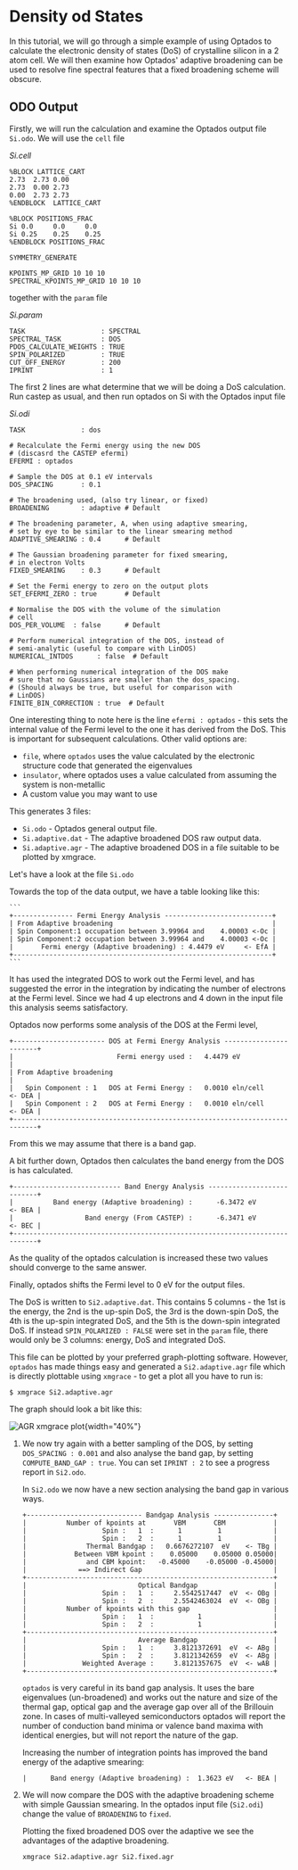 # Density od States

In this tutorial, we will go through a simple example of using Optados to calculate the electronic density of states (DoS) of crystalline silicon in a 2 atom cell. We will then examine how Optados' adaptive broadening can be used to resolve fine spectral features that a fixed broadening scheme will obscure.

## ODO Output

Firstly, we will run the calculation and examine the Optados output file `Si.odo`. We will use the `cell` file

*Si.cell*
```
%BLOCK LATTICE_CART
2.73  2.73 0.00
2.73  0.00 2.73
0.00  2.73 2.73
%ENDBLOCK  LATTICE_CART

%BLOCK POSITIONS_FRAC
Si 0.0     0.0     0.0
Si 0.25    0.25    0.25
%ENDBLOCK POSITIONS_FRAC

SYMMETRY_GENERATE

KPOINTS_MP_GRID 10 10 10  
SPECTRAL_KPOINTS_MP_GRID 10 10 10
```

together with the `param` file

*Si.param*
```
TASK                   : SPECTRAL
SPECTRAL_TASK          : DOS
PDOS_CALCULATE_WEIGHTS : TRUE
SPIN_POLARIZED         : TRUE
CUT_OFF_ENERGY         : 200
IPRINT                 : 1
```

The first 2 lines are what determine that we will be doing a DoS calculation. Run castep as usual, and then run optados on Si with the Optados input file

*Si.odi*
```
TASK              : dos

# Recalculate the Fermi energy using the new DOS
# (discasrd the CASTEP efermi)
EFERMI : optados

# Sample the DOS at 0.1 eV intervals
DOS_SPACING       : 0.1

# The broadening used, (also try linear, or fixed)
BROADENING        : adaptive # Default

# The broadening parameter, A, when using adaptive smearing,
# set by eye to be similar to the linear smearing method
ADAPTIVE_SMEARING : 0.4      # Default

# The Gaussian broadening parameter for fixed smearing,
# in electron Volts
FIXED_SMEARING    : 0.3      # Default

# Set the Fermi energy to zero on the output plots
SET_EFERMI_ZERO : true       # Default

# Normalise the DOS with the volume of the simulation
# cell
DOS_PER_VOLUME  : false      # Default

# Perform numerical integration of the DOS, instead of
# semi-analytic (useful to compare with LinDOS)
NUMERICAL_INTDOS      : false  # Default

# When performing numerical integration of the DOS make
# sure that no Gaussians are smaller than the dos_spacing.
# (Should always be true, but useful for comparison with
# LinDOS)
FINITE_BIN_CORRECTION : true  # Default
```

One interesting thing to note here is the line `efermi : optados` - this sets the internal value of the Fermi level to the one it has derived from the DoS. This is important for subsequent calculations. Other valid options are:

* `file`, where `optados` uses the value calculated by the electronic structure code that generated the eigenvalues
* `insulator`, where optados uses a value calculated from assuming the system is non-metallic
* A custom value you may want to use

This generates 3 files:

* `Si.odo` - Optados general output file.
* `Si.adaptive.dat` - The adaptive broadened DOS raw output data.
* `Si.adaptive.agr` - The adaptive broadened DOS in a file suitable to be plotted by  xmgrace.

Let's have a look at the file `Si.odo`

Towards the top of the data output, we have a table looking like this:

	```
	+--------------- Fermi Energy Analysis ---------------------------+
	| From Adaptive broadening                                        |
	| Spin Component:1 occupation between 3.99964 and    4.00003 <-Oc |
	| Spin Component:2 occupation between 3.99964 and    4.00003 <-Oc |
	|       Fermi energy (Adaptive broadening) : 4.4479 eV     <- EfA |
	+-----------------------------------------------------------------+
	```

It has used the integrated DOS to work out the Fermi level, and has suggested the error in the integration by indicating the number of electrons at the Fermi level. Since we had 4 up electrons and 4 down in the input file this analysis seems satisfactory.

Optados now performs some analysis of the DOS at the Fermi level,

```
+----------------------- DOS at Fermi Energy Analysis -----------------------+
|                          Fermi energy used :   4.4479 eV                   |
| From Adaptive broadening                                                   |
|   Spin Component : 1   DOS at Fermi Energy :   0.0010 eln/cell      <- DEA |
|   Spin Component : 2   DOS at Fermi Energy :   0.0010 eln/cell      <- DEA |
+----------------------------------------------------------------------------+
```

From this we may assume that there is a band gap.

A bit further down, Optados then calculates the band energy from the DOS is has calculated.

```
+--------------------------- Band Energy Analysis ---------------------------+
|          Band energy (Adaptive broadening) :      -6.3472 eV        <- BEA |
|                  Band energy (From CASTEP) :      -6.3471 eV        <- BEC |
+----------------------------------------------------------------------------+
```

As the quality of the optados calculation is increased these two values should converge to the same answer.

Finally, optados shifts the Fermi level to 0 eV for the output files.

The DoS is written to `Si2.adaptive.dat`. This contains 5 columns - the 1st is the energy, the 2nd is the up-spin DoS, the 3rd is the down-spin DoS, the 4th is the up-spin integrated DoS, and the 5th is the down-spin integrated DoS. If instead `SPIN_POLARIZED : FALSE` were set in the `param` file, there would only be 3 columns: energy, DoS and integrated DoS.

This file can be plotted by your preferred graph-plotting software. However, `optados` has made things easy and generated a  `Si2.adaptive.agr` file which is directly plottable using `xmgrace` - to get a plot all you have to run is:

```
$ xmgrace Si2.adaptive.agr
```

The graph should look a bit like this:

![AGR xmgrace plot](agr_out.png){width="40%"}

1. We now try again with a better sampling of the DOS, by setting `DOS_SPACING : 0.001` and also analyse the band gap, by setting `COMPUTE_BAND_GAP : true`. You can set `IPRINT : 2` to see a progress report in  `Si2.odo`.

	In  `Si2.odo` we now have a new section analysing the band gap in various ways.

	```
	+----------------------------- Bandgap Analysis ---------------+
	|          Number of kpoints at       VBM       CBM            |
	|                   Spin :   1  :      1         1             |
	|                   Spin :   2  :      1         1             |
	|               Thermal Bandgap :   0.6676272107  eV    <- TBg |
	|            Between VBM kpoint :    0.05000    0.05000 0.05000|
	|               and CBM kpoint:   -0.45000    -0.05000 -0.45000|
	|             ==> Indirect Gap                                 |
	+--------------------------------------------------------------+
	|                            Optical Bandgap                   |
	|                   Spin :   1  :     2.5542517447  eV  <- OBg |
	|                   Spin :   2  :     2.5542463024  eV  <- OBg |
	|          Number of kpoints with this gap                     |
	|                   Spin :   1  :           1                  |
	|                   Spin :   2  :           1                  |
	+--------------------------------------------------------------+
	|                            Average Bandgap                   |
	|                   Spin :   1  :     3.8121372691  eV  <- ABg |
	|                   Spin :   2  :     3.8121342659  eV  <- ABg |
	|              Weighted Average :     3.8121357675  eV  <- wAB |
	+--------------------------------------------------------------+
	```

	`optados` is very careful in its band gap analysis. It uses the bare eigenvalues (un-broadened) and works out the nature and size of the thermal gap, optical gap and the average gap over all of the Brillouin zone. In cases of multi-valleyed semiconductors optados will report the number of conduction band minima or valence band maxima with identical energies, but will not report the nature of the gap.

	Increasing the number of integration points has improved the band energy of the adaptive smearing:

	```
	|      Band energy (Adaptive broadening) :  1.3623 eV   <- BEA |
	```

1. We will now compare the DOS with the adaptive broadening scheme with simple Gaussian smearing. In the optados input file (`Si2.odi`) change the value of `BROADENING` to `fixed`.

	Plotting the fixed broadened DOS over the adaptive we see the advantages of the adaptive broadening.

	```
	xmgrace Si2.adaptive.agr Si2.fixed.agr
	```
